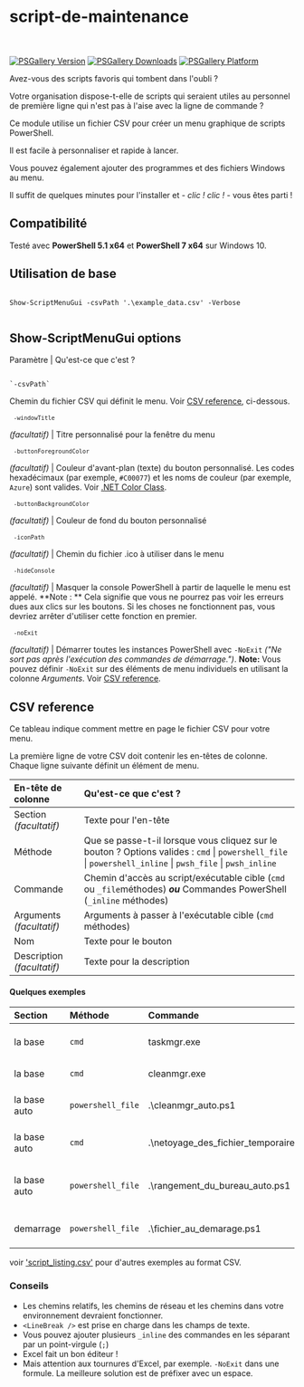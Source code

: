 # script-de-maintenance
<br><br>
[![PSGallery Version](https://img.shields.io/powershellgallery/v/PSScriptMenuGui.png?style=for-the-badge&logo=powershell&label=PowerShell%20Gallery)](https://www.powershellgallery.com/packages/PSScriptMenuGui/) [![PSGallery Downloads](https://img.shields.io/powershellgallery/dt/PSScriptMenuGui.png?style=for-the-badge&label=Downloads)](https://www.powershellgallery.com/packages/PSScriptMenuGui/) [![PSGallery Platform](https://img.shields.io/powershellgallery/p/PSScriptMenuGui.png?style=for-the-badge&label=Platform)](https://www.powershellgallery.com/packages/PSScriptMenuGui/)

Avez-vous des scripts favoris qui tombent dans l'oubli ?

Votre organisation dispose-t-elle de scripts qui seraient utiles au personnel de première ligne qui n'est pas à l'aise avec la ligne de commande ?

Ce module utilise un fichier CSV pour créer un menu graphique de scripts PowerShell.

Il est facile à personnaliser et rapide à lancer.

Vous pouvez également ajouter des programmes et des fichiers Windows au menu.

Il suffit de quelques minutes pour l'installer et - *clic ! clic !* - vous êtes parti !

## Compatibilité

Testé avec **PowerShell 5.1 x64** et **PowerShell 7 x64** sur Windows 10.


## Utilisation de base
<pre><code>
Show-ScriptMenuGui -csvPath '.\example_data.csv' -Verbose

</code></pre>

## Show-ScriptMenuGui options

Paramètre | Qu'est-ce que c'est ?

<pre><code>
`-csvPath` 
</code></pre> 
Chemin du fichier CSV qui définit le menu. Voir [CSV reference](#csv-reference), ci-dessous.

<code><pre>
`-windowTitle`
</code></pre> 
*(facultatif)* | Titre personnalisé pour la fenêtre du menu

<code><pre>
`-buttonForegroundColor`
</code></pre>
*(facultatif)* | Couleur d'avant-plan (texte) du bouton personnalisé. Les codes hexadécimaux (par exemple, `#C00077`) et les noms de couleur (par exemple, `Azure`) sont valides. Voir [.NET Color Class](https://docs.microsoft.com/en-us/dotnet/api/system.windows.media.colors).

<code><pre>
`-buttonBackgroundColor`
</code></pre> 
*(facultatif)* | Couleur de fond du bouton personnalisé

<code><pre>
`-iconPath`
</code></pre>
*(facultatif)* | Chemin du fichier .ico à utiliser dans le menu


<code><pre>
`-hideConsole`
</code></pre>
*(facultatif)* | Masquer la console PowerShell à partir de laquelle le menu est appelé. **Note : ** Cela signifie que vous ne pourrez pas voir les erreurs dues aux clics sur les boutons. Si les choses ne fonctionnent pas, vous devriez arrêter d'utiliser cette fonction en premier.


<code><pre>
`-noExit`
</code></pre>
*(facultatif)* | Démarrer toutes les instances PowerShell avec `-NoExit` *("Ne sort pas après l'exécution des commandes de démarrage.")*. **Note:** Vous pouvez définir `-NoExit` sur des éléments de menu individuels en utilisant la colonne *Arguments*. Voir [CSV reference](#csv-reference).

## CSV reference

Ce tableau indique comment mettre en page le fichier CSV pour votre menu.

La première ligne de votre CSV doit contenir les en-têtes de colonne. Chaque ligne suivante définit un élément de menu.

En-tête de colonne | Qu'est-ce que c'est ?
:--- |:---
Section *(facultatif)* | Texte pour l'en-tête
Méthode | Que se passe-t-il lorsque vous cliquez sur le bouton ? Options valides : `cmd` \| `powershell_file` \| `powershell_inline` \| `pwsh_file` \| `pwsh_inline`
Commande | Chemin d'accès au script/exécutable cible (`cmd` ou `_file`méthodes) ***ou*** Commandes PowerShell (`_inline` méthodes)
Arguments *(facultatif)* | Arguments à passer à l'exécutable cible (`cmd` méthodes)
Nom | Texte pour le bouton
Description *(facultatif)* | Texte pour la description 

#### Quelques exemples

Section | Méthode | Commande | Arguments | Nom | Description
:---|:---|:---|:---|:---|:---
la base | `cmd` | taskmgr.exe |  | Example 2:<LineBreak />gestionnaire de tache | 
la base | `cmd` | cleanmgr.exe | example_text_file | Example 3:<LineBreak />cleanmgr | 
la base auto | `powershell_file` | .\cleanmgr_auto.ps1 |  | Example 4:<LineBreak />cleanmgr auto | 
la base auto | `cmd` | .\netoyage_des_fichier_temporaire.bat |  | Example 5:<LineBreak />fichier temporaire | 
la base auto | `powershell_file` | .\rangement_du_bureau_auto.ps1 |  | Example 8:<LineBreak />rangement du bureau auto | 
demarrage | `powershell_file` | .\fichier_au_demarage.ps1 |  | Example 7:<LineBreak />fichier au demarrage | 

voir ['script_listing.csv'](PSScriptMenuGui\examples\csv/script_listing.csv) pour d'autres exemples au format CSV.

### Conseils

- Les chemins relatifs, les chemins de réseau et les chemins dans votre environnement devraient fonctionner.
- `<LineBreak />` est prise en charge dans les champs de texte.
-  Vous pouvez ajouter plusieurs `_inline` des commandes en les séparant par un point-virgule (`;`)
-  Excel fait un bon éditeur !
-  Mais attention aux tournures d'Excel, par exemple. `-NoExit` dans une formule. La meilleure solution est de préfixer avec un espace.



















